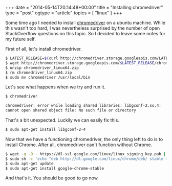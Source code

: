 +++
date = "2014-05-14T20:14:48+00:00"
title = "Installing chromedriver"
type = "post"
ogtype = "article"
topics = [ "linux" ]
+++

Some time ago I needed to install [chromedriver](https://sites.google.com/a/chromium.org/chromedriver/) on a ubuntu machine. While this wasn't too hard, I was nevertheless surprised by the number of open StackOverflow questions on this topic. So I decided to leave some notes for my future self.

First of all, let's install chromedriver.

```bash
$ LATEST_RELEASE=$(curl http://chromedriver.storage.googleapis.com/LATEST_RELEASE)
$ wget http://chromedriver.storage.googleapis.com/$LATEST_RELEASE/chromedriver_linux64.zip
$ unzip chromedriver_linux64.zip
$ rm chromedriver_linux64.zip
$ sudo mv chromedriver /usr/local/bin
```

Let's see what happens when we try and run it.

```bash
$ chromedriver

chromedriver: error while loading shared libraries: libgconf-2.so.4:
cannot open shared object file: No such file or directory
```

That's a bit unexpected. Luckily we can easily fix this.

```bash
$ sudo apt-get install libgconf-2-4
```

Now that we have a functioning chromedriver, the only thing left to do is to install Chrome. After all, chromedriver can't function without Chrome.

```bash
$ wget -q -O - https://dl-ssl.google.com/linux/linux_signing_key.pub | sudo apt-key add -
$ sudo sh -c 'echo "deb http://dl.google.com/linux/chrome/deb/ stable main" >> /etc/apt/sources.list.d/google.list'
$ sudo apt-get update
$ sudo apt-get install google-chrome-stable
```

And that's it. You should be good to go now.
